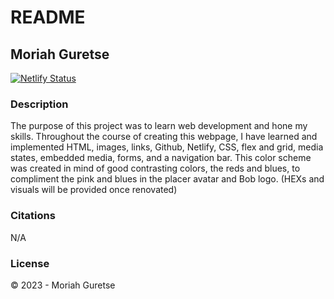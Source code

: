 # README
## Moriah Guretse

[![Netlify Status](https://api.netlify.com/api/v1/badges/177cc2b1-b356-4e6d-95a6-09b07e83156f/deploy-status)](https://app.netlify.com/sites/about-me-moriahg/deploys)

### Description
The purpose of this project was to learn web development and hone my skills. Throughout the course of creating this webpage, I have learned and implemented HTML, images, links, Github, Netlify, CSS, flex and grid, media states, embedded media, forms, and a navigation bar. This color scheme was created in mind of good contrasting colors, the reds and blues, to compliment the pink and blues in the placer avatar and Bob logo. (HEXs and visuals will be provided once renovated)

### Citations
N/A

### License
© 2023 - Moriah Guretse